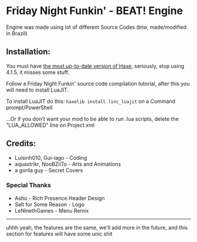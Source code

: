 # Friday Night Funkin' - BEAT! Engine
Engine was made using lot of different Source Codes (btw, made/modified in Brazil)

## Installation:
You must have [the most up-to-date version of Haxe](https://haxe.org/download/), seriously, stop using 4.1.5, it misses some stuff.

Follow a Friday Night Funkin' source code compilation tutorial, after this you will need to install LuaJIT.

To install LuaJIT do this: `haxelib install linc_luajit` on a Command prompt/PowerShell

...Or if you don't want your mod to be able to run .lua scripts, delete the "LUA_ALLOWED" line on Project.xml

## Credits:
* Luisinh010, Gui-iago - Coding
* aquastrikr, NooBZiiTo - Arts and Animations
* a gorila guy - Secret Covers

### Special Thanks
* Asho - Rich Presence Header Design
* Salt for Some Reason - Logo
* LeNinethGames - Menu Remix
_____________________________________

uhhh yeah, the features are the same, we'll add more in the future, and this section for features will have some unic shit

